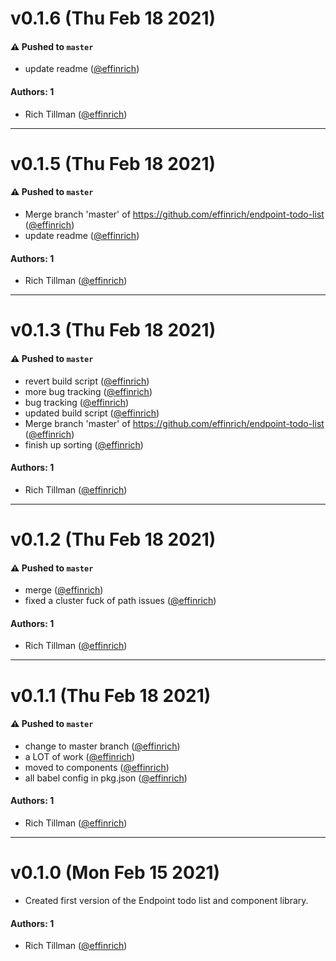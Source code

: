# v0.1.6 (Thu Feb 18 2021)

#### ⚠️ Pushed to `master`

- update readme ([@effinrich](https://github.com/effinrich))

#### Authors: 1

- Rich Tillman ([@effinrich](https://github.com/effinrich))

---

# v0.1.5 (Thu Feb 18 2021)

#### ⚠️ Pushed to `master`

- Merge branch 'master' of https://github.com/effinrich/endpoint-todo-list ([@effinrich](https://github.com/effinrich))
- update readme ([@effinrich](https://github.com/effinrich))

#### Authors: 1

- Rich Tillman ([@effinrich](https://github.com/effinrich))

---

# v0.1.3 (Thu Feb 18 2021)

#### ⚠️ Pushed to `master`

- revert build script ([@effinrich](https://github.com/effinrich))
- more bug tracking ([@effinrich](https://github.com/effinrich))
- bug tracking ([@effinrich](https://github.com/effinrich))
- updated build script ([@effinrich](https://github.com/effinrich))
- Merge branch 'master' of https://github.com/effinrich/endpoint-todo-list ([@effinrich](https://github.com/effinrich))
- finish up sorting ([@effinrich](https://github.com/effinrich))

#### Authors: 1

- Rich Tillman ([@effinrich](https://github.com/effinrich))

---

# v0.1.2 (Thu Feb 18 2021)

#### ⚠️ Pushed to `master`

- merge ([@effinrich](https://github.com/effinrich))
- fixed a cluster fuck of path issues ([@effinrich](https://github.com/effinrich))

#### Authors: 1

- Rich Tillman ([@effinrich](https://github.com/effinrich))

---

# v0.1.1 (Thu Feb 18 2021)

#### ⚠️ Pushed to `master`

- change to master branch ([@effinrich](https://github.com/effinrich))
- a LOT of work ([@effinrich](https://github.com/effinrich))
- moved to components ([@effinrich](https://github.com/effinrich))
- all babel config in pkg.json ([@effinrich](https://github.com/effinrich))

#### Authors: 1

- Rich Tillman ([@effinrich](https://github.com/effinrich))

---

# v0.1.0 (Mon Feb 15 2021)

- Created first version of the Endpoint todo list and component library.

#### Authors: 1

- Rich Tillman ([@effinrich](https://github.com/effinrich))